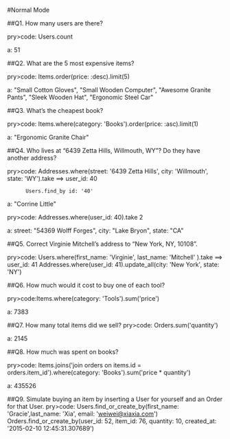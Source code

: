 #Normal Mode

##Q1. How many users are there?

pry>code:
         Users.count

a:  51



##Q2. What are the 5 most expensive items?

pry>code:
         Items.order(price: :desc).limit(5)

a:  "Small Cotton Gloves",
    "Small Wooden Computer",
    "Awesome Granite Pants",
    "Sleek Wooden Hat",
    "Ergonomic Steel Car"



##Q3. What’s the cheapest book?

pry>code:
         Items.where(category: 'Books').order(price: :asc).limit(1)

a: "Ergonomic Granite Chair"



##Q4. Who lives at “6439 Zetta Hills, Willmouth, WY”? Do they have another address?

pry>code:
          Addresses.where(street: '6439 Zetta Hills', city: 'Willmouth', state: 'WY').take
          ==> user_id: 40

          Users.find_by id: '40'

a:  "Corrine Little"

pry>code:
         Addresses.where(user_id: 40).take 2


a:  street: "54369 Wolff Forges",
    city: "Lake Bryon",
    state: "CA"



##Q5. Correct Virginie Mitchell’s address to “New York, NY, 10108”.

pry>code:
          Users.where(first_name: 'Virginie', last_name: 'Mitchell' ).take
          ==> user_id: 41
          Addresses.where(user_id: 41).update_all(city: 'New York', state: 'NY')


##Q6. How much would it cost to buy one of each tool?

pry>code:Items.where(category: 'Tools').sum('price')

a: 7383



##Q7. How many total items did we sell?
pry>code:
         Orders.sum('quantity')

a: 2145



##Q8. How much was spent on books?

pry>code:
         Items.joins('join orders on items.id = orders.item_id').where(category: 'Books').sum('price * quantity')

a: 435526

##Q9. Simulate buying an item by inserting a User for yourself and an Order for that User.
pry>code:
          Users.find_or_create_by(first_name: 'Gracie',last_name: 'Xia', email: 'weiwei@xiaxia.com')
          Orders.find_or_create_by(user_id: 52, item_id: 76, quantity: 10, created_at: '2015-02-10 12:45:31.307689')








